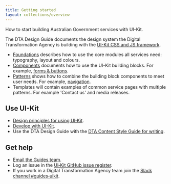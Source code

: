 ```yaml
---
title: Getting started
layout: collections/overview
---
```


<p class="abstract">How to start building Australian Government services with UI-Kit.</p>

The DTA Design Guide documents the design system the Digital Transformation Agency is building with the <a href="https://github.com/AusDTO/gov-au-ui-kit" rel="external">UI-Kit CSS and JS framework</a>.

- [Foundations](/foundations/) describes how to use the core modules all services need: typography, layout and colours.
- [Components](/components/) documents how to use the UI-Kit building blocks. For example, [forms & buttons](/components/forms-buttons/).
- [Patterns](/patterns/) shows how to combine the building block components to meet user needs. For example, [navigation](/patterns/navigation/).
- Templates will contain examples of common service pages with multiple patterns. For example 'Contact us' and media releases.

## Use UI-Kit

- [Design principles for using UI&#8209;Kit](/getting-started/design-principles/).
- [Develop with UI-Kit](/getting-started/developers/).
- Use the DTA Design Guide with the <a href="http://content-style-guide.apps.staging.digital.gov.au/" rel="external">DTA Content Style Guide for writing</a>.

## Get help

- [Email the Guides team](mailto:guides@digital.gov.au).
- Log an issue in the <a href="https://github.com/AusDTO/gov-au-ui-kit/issues" rel="external">UI&#8209;Kit GitHub issue register</a>.
- If you work in a Digital Transformation Agency team join the <a href="https://ausdto.slack.com/messages/guides-uikit/" rel="external">Slack channel #guides&#8209;uikit</a>.
